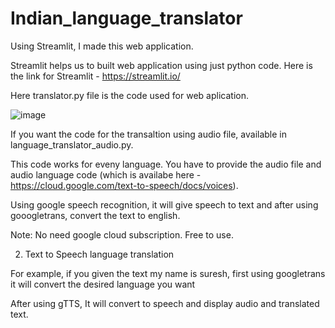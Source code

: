 # Indian_language_translator

Using Streamlit, I made this web application.

Streamlit helps us to built web application using just python code. Here is the link for Streamlit - https://streamlit.io/

Here translator.py file is the code used for web aplication.

![image](https://user-images.githubusercontent.com/62717096/225824461-64fab5e6-35cf-4f26-a4e4-90397216600e.png)


If you want the code for the transaltion using audio file, available in  language_translator_audio.py.

This code works for eveny language. You have to provide the audio file and audio language code (which is availabe here - https://cloud.google.com/text-to-speech/docs/voices).

Using google speech recognition, it will give speech to text and after using gooogletrans, convert the text to english.

Note: No need google cloud subscription. Free to use.

2. Text to Speech language translation

For example, if you given the text my name is suresh, first using googletrans it will convert the desired language you want

After using gTTS, It will convert to speech and display audio and translated text.
